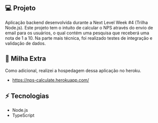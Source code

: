 ## :computer: Projeto

Aplicação backend desenvolvida durante a Next Level Week #4 (Trilha Node.js). Este projeto tem o intuito de calcular o NPS através do envio de email para os usuários, o qual contém uma pesquisa que receberá uma nota de 1 a 10. Na parte mais técnica, foi realizado testes de integração e validação de dados.

## :bookmark: Milha Extra

Como adicional, realizei a hospedagem dessa aplicação no heroku.
* https://nps-calculate.herokuapp.com/

## :zap: Tecnologias

* Node.js
* TypeScript
